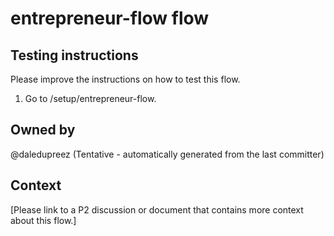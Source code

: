 # entrepreneur-flow flow

## Testing instructions

Please improve the instructions on how to test this flow.

1. Go to /setup/entrepreneur-flow.

## Owned by

@daledupreez (Tentative - automatically generated from the last committer)

## Context

[Please link to a P2 discussion or document that contains more context about this flow.]
